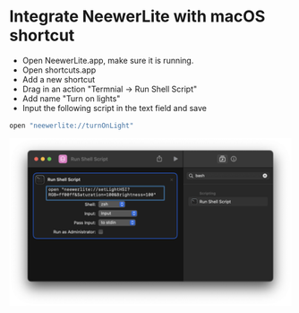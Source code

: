 # Integrate NeewerLite with macOS shortcut

* Open NeewerLite.app, make sure it is running.
* Open shortcuts.app
* Add a new shortcut
* Drag in an action "Termnial -> Run Shell Script"
* Add name "Turn on lights"
* Input the following script in the text field and save

```zsh
open "neewerlite://turnOnLight"
```

<p>
<img src="./shortcuts.png" width="600px" />
</p>

